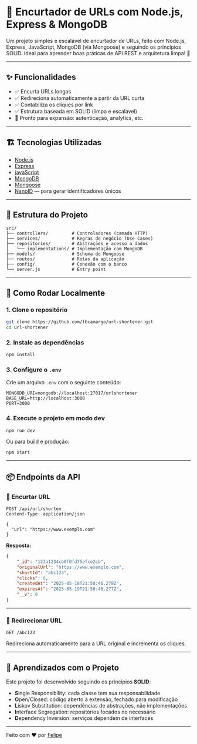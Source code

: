 # 🔗 Encurtador de URLs com Node.js, Express & MongoDB

Um projeto simples e escalável de encurtador de URLs, feito com Node.js, Express, JavaScript, MongoDB (via Mongoose) e seguindo os princípios SOLID. Ideal para aprender boas práticas de API REST e arquitetura limpa! 🚀

---

## ✨ Funcionalidades

- ✅ Encurta URLs longas
- ✅ Redireciona automaticamente a partir da URL curta
- ✅ Contabiliza os cliques por link
- ✅ Estrutura baseada em SOLID (limpa e escalável)
- 🧱 Pronto para expansão: autenticação, analytics, etc.

---

## 🏗️ Tecnologias Utilizadas

- [Node.js](https://nodejs.org/)
- [Express](https://expressjs.com/)
- [javaScript](https://developer.mozilla.org/pt-BR/docs/Web/JavaScript/)
- [MongoDB](https://www.mongodb.com/)
- [Mongoose](https://mongoosejs.com/)
- [NanoID](https://github.com/ai/nanoid) — para gerar identificadores únicos

---

## 📁 Estrutura do Projeto

```
src/
├── controllers/         # Controladores (camada HTTP)
├── services/            # Regras de negócio (Use Cases)
├── repositories/        # Abstrações e acesso a dados
│   └── implementations/ # Implementação com MongoDB
├── models/              # Schema do Mongoose
├── routes/              # Rotas da aplicação
├── config/              # Conexão com o banco
└── server.js            # Entry point
```

---

## 🚀 Como Rodar Localmente

### 1. Clone o repositório

```bash
git clone https://github.com/fbcamargo/url-shortener.git
cd url-shortener
```

### 2. Instale as dependências

```bash
npm install
```

### 3. Configure o `.env`

Crie um arquivo `.env` com o seguinte conteúdo:

```
MONGODB_URI=mongodb://localhost:27017/urlshortener
BASE_URL=http://localhost:3000
PORT=3000
```

### 4. Execute o projeto em modo dev

```bash
npm run dev
```

Ou para build e produção:

```bash
npm start
```

---

## 📦 Endpoints da API

### 🔹 Encurtar URL

```http
POST /api/url/shorten
Content-Type: application/json

{
  "url": "https://www.exemplo.com"
}
```

**Resposta:**
```json
{
    "_id": "123a1234cb0f0fd75efce2cb",
    "originalUrl": "https://www.exemplo.com",
    "shortId": "abc123",
    "clicks": 0,
    "createdAt": "2025-05-18T21:50:46.278Z",
    "expiresAt": "2025-05-19T21:50:46.277Z",
    "__v": 0
}
```

---

### 🔹 Redirecionar URL

```http
GET /abc123
```

Redireciona automaticamente para a URL original e incrementa os cliques.

---

## 🧠 Aprendizados com o Projeto

Este projeto foi desenvolvido seguindo os princípios **SOLID**:

- **S**ingle Responsibility: cada classe tem sua responsabilidade
- **O**pen/Closed: código aberto à extensão, fechado para modificação
- **L**iskov Substitution: dependências de abstrações, não implementações
- **I**nterface Segregation: repositórios focados no necessário
- **D**ependency Inversion: serviços dependem de interfaces

---

Feito com ❤️ por [Felipe](https://github.com/fbcamargo)